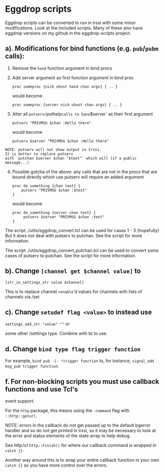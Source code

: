 # Eggdrop scripts

Eggdrop scripts can be converted to run in Irssi with some minor modifications.
Look at the included scripts.
Many of these also have eggdrop versions on my
github in the eggdrop-scripts project.


## a). Modifications for bind functions (e.g. `pub`/`pubm` calls):

  1. Remove the `hand` function argument in bind procs

  2. Add server argument as first function argument in bind proc

         proc someproc {nick uhost hand chan argv} { .. }

     would become

         proc someproc {server nick uhost chan argv} { .. }

  3. Alter all `putserv/`puthelp` calls to have `$server` as their first
     argument

         putserv "PRIVMSG $chan :Hello there"

     would become

         putserv $server "PRIVMSG $chan :Hello there"

    NOTE: putserv will not show output in Irssi.
    It is better to replace putserv
    with `putchan $server $chan "$text"` which will (if a public message...)

  4. Possible gotcha of the above: any calls that are not in the procs that
     are bound directly which use putserv will require an added argument

         proc do_something {chan text} {
             putserv "PRIVMSG $chan :$text"
         }

     would become

         proc do_something {server chan text} {
              putserv $server "PRIVMSG $chan :text"
         }

The script ./utils/eggdrop_convert.tcl can be used for cases 1 - 3 (hopefully)
But it does not deal with putserv to putchan.
See the script for more information.

The script ./utils/eggdrop_convert_putchan.tcl can be used to convert some
cases of putserv to putchan.
See the script for more information.
 

## b). Change `[channel get $channel value]` to
   `[str_in_settings_str value $channel]`

This is to replace channel `+enable`\'d values for channels with lists
of channels via /set


## c). Change `setudef flag <value>` to instead use
   `settings_add_str "value" ""` or

some other /settings type.
Combine with b) to use.


## d. Change `bind type flag trigger function`

For example, `bind pub -|- !trigger function` to, for instance,
`signal_add msg_pub trigger function`.


## f. For non-blocking scripts you must use callback functions and use Tcl's
   event support.

For the `http` package, this means using the `-command` flag
with `::http::geturl`.

NOTE: errors in the callback do not get passed up to the default
bgerror handler and so do not get printed in Irssi, so it may be
necessary to look at the error and status elements of the state
array to help debug.

See http.tcl `http::Finish()` for where our
callback command is wrapped in `catch {}`.

Another way around this is to wrap your entire callback function in
your own `catch {}` so you have more control over the errors.
